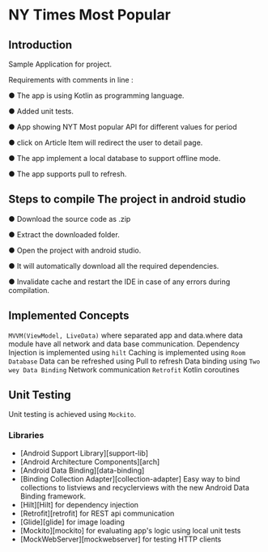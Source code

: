 NY Times Most Popular
=====================================

Introduction
-------------------------------------
Sample Application for project.

Requirements with comments in line :

● The app is using Kotlin as programming language.

● Added unit tests.

● App showing NYT Most popular API for different values for period

   ● click on Article Item will redirect the user to detail page.
    
   ● The app implement a local database to support offline mode.
   
   ● The app supports pull to refresh.
   
Steps to compile The project in android studio
-------------------------------------
   ● Download the source code as .zip
   
   ● Extract the downloaded folder.
   
   ● Open the project with android studio.
   
   ● It will automatically download all the required dependencies.
   
   ●  Invalidate cache and restart the IDE in case of any errors during compilation.
   

## Implemented Concepts
`MVVM(ViewModel, LiveData)` where separated app and data.where data module have all network and data base communication.
Dependency Injection is implemented using `hilt`
Caching is implemented using `Room Database`
Data can be refreshed using Pull to refresh
Data binding using `Two wey Data Binding`
Network communication `Retrofit`
Kotlin coroutines

## Unit Testing

 Unit testing is achieved using `Mockito`.

### Libraries
* [Android Support Library][support-lib]
* [Android Architecture Components][arch]
* [Android Data Binding][data-binding]
* [Binding Collection Adapter][collection-adapter] Easy way to bind collections to listviews and recyclerviews with the new Android Data Binding framework.
* [Hilt][Hilt] for dependency injection
* [Retrofit][retrofit] for REST api communication
* [Glide][glide] for image loading
* [Mockito][mockito] for evaluating app's logic using local unit tests
* [MockWebServer][mockwebserver] for testing HTTP clients




